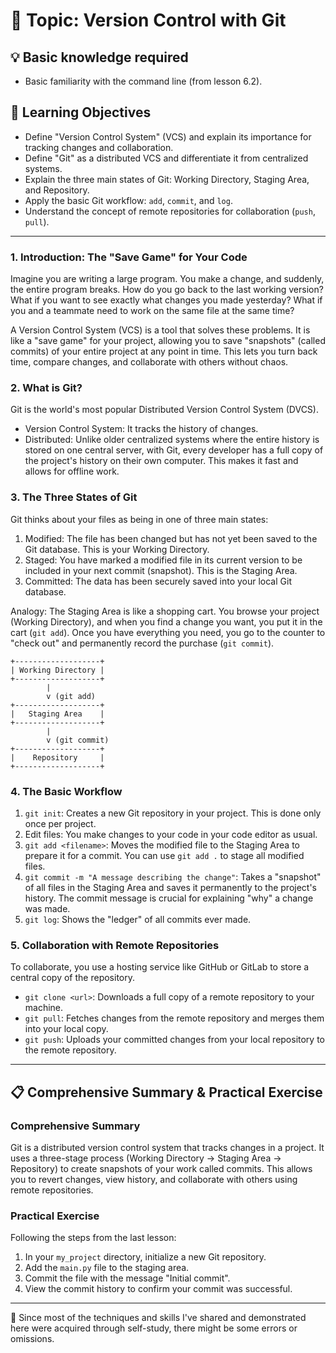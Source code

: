 # 📖 Topic: Version Control with Git

## 💡 Basic knowledge required

- Basic familiarity with the command line (from lesson 6.2).

## 🎯 Learning Objectives

- Define "Version Control System" (VCS) and explain its importance for tracking changes and collaboration.
- Define "Git" as a distributed VCS and differentiate it from centralized systems.
- Explain the three main states of Git: Working Directory, Staging Area, and Repository.
- Apply the basic Git workflow: `add`, `commit`, and `log`.
- Understand the concept of remote repositories for collaboration (`push`, `pull`).

---

### 1. Introduction: The "Save Game" for Your Code

Imagine you are writing a large program. You make a change, and suddenly, the entire program breaks. How do you go back to the last working version? What if you want to see exactly what changes you made yesterday? What if you and a teammate need to work on the same file at the same time?

A Version Control System (VCS) is a tool that solves these problems. It is like a "save game" for your project, allowing you to save "snapshots" (called commits) of your entire project at any point in time. This lets you turn back time, compare changes, and collaborate with others without chaos.

### 2. What is Git?

Git is the world's most popular Distributed Version Control System (DVCS).

-   Version Control System: It tracks the history of changes.
-   Distributed: Unlike older centralized systems where the entire history is stored on one central server, with Git, every developer has a full copy of the project's history on their own computer. This makes it fast and allows for offline work.

### 3. The Three States of Git

Git thinks about your files as being in one of three main states:

1.  Modified: The file has been changed but has not yet been saved to the Git database. This is your Working Directory.
2.  Staged: You have marked a modified file in its current version to be included in your next commit (snapshot). This is the Staging Area.
3.  Committed: The data has been securely saved into your local Git database.

Analogy: The Staging Area is like a shopping cart. You browse your project (Working Directory), and when you find a change you want, you put it in the cart (`git add`). Once you have everything you need, you go to the counter to "check out" and permanently record the purchase (`git commit`).

```
+-------------------+
| Working Directory |
+-------------------+
        |
        v (git add)
+-------------------+
|   Staging Area    |
+-------------------+
        |
        v (git commit)
+-------------------+
|    Repository     |
+-------------------+
```

### 4. The Basic Workflow

1.  `git init`: Creates a new Git repository in your project. This is done only once per project.
2.  Edit files: You make changes to your code in your code editor as usual.
3.  `git add <filename>`: Moves the modified file to the Staging Area to prepare it for a commit. You can use `git add .` to stage all modified files.
4.  `git commit -m "A message describing the change"`: Takes a "snapshot" of all files in the Staging Area and saves it permanently to the project's history. The commit message is crucial for explaining "why" a change was made.
5.  `git log`: Shows the "ledger" of all commits ever made.

### 5. Collaboration with Remote Repositories

To collaborate, you use a hosting service like GitHub or GitLab to store a central copy of the repository.

-   `git clone <url>`: Downloads a full copy of a remote repository to your machine.
-   `git pull`: Fetches changes from the remote repository and merges them into your local copy.
-   `git push`: Uploads your committed changes from your local repository to the remote repository.

---

## 📋 Comprehensive Summary & Practical Exercise

### Comprehensive Summary

Git is a distributed version control system that tracks changes in a project. It uses a three-stage process (Working Directory -> Staging Area -> Repository) to create snapshots of your work called commits. This allows you to revert changes, view history, and collaborate with others using remote repositories.

### Practical Exercise

Following the steps from the last lesson:
1.  In your `my_project` directory, initialize a new Git repository.
2.  Add the `main.py` file to the staging area.
3.  Commit the file with the message "Initial commit".
4.  View the commit history to confirm your commit was successful.

---

📍 Since most of the techniques and skills I've shared and demonstrated here were acquired through self-study, there might be some errors or omissions.
